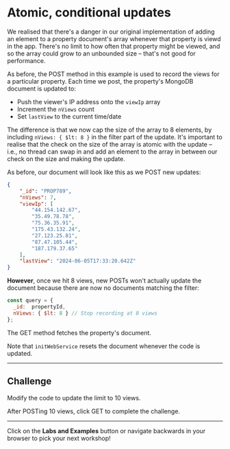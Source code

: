 # Atomic, conditional updates

We realised that there's a danger in our original implementation of adding an element to a property document's array whenever that property is viewd in the app. There's no limit to how often that property might be viewed, and so the array could grow to an unbounded size – that's not good for performance.

As before, the POST method in this example is used to record the views for a particular property. Each time we post, the property's MongoDB document is updated to:

- Push the viewer's IP address onto the `viewIp` array
- Increment the `nViews` count
- Set `lastView` to the current time/date

The difference is that we now cap the size of the array to 8 elements, by including `nViews: { $lt: 8 }` in the filter part of the update. It's important to realise that the check on the size of the array is atomic with the update – i.e., no thread can swap in and add an element to the array in between our check on the size and making the update.

As before, our document will look like this as we POST new updates:

```json
{
    "_id": "PROP789",
    "nViews": 7,
    "viewIp": [
        "44.154.142.67",
        "35.49.78.78",
        "75.36.35.91",
        "175.43.132.24",
        "27.123.25.81",
        "87.47.105.44",
        "187.179.37.65"
    ],
    "lastView": "2024-06-05T17:33:20.642Z"
}
```

**However**, once we hit 8 views, new POSTs won't actually update the document because there are now no documents matching the filter:

```javascript
const query = { 
  _id:  propertyId,
  nViews: { $lt: 8 } // Stop recording at 8 views
};
```

The GET method fetches the property's document.

Note that `initWebService` resets the document whenever the code is updated.

---

## Challenge

Modify the code to update the limit to 10 views.

After POSTing 10 views, click GET to complete the challenge.

---

Click on the **Labs and Examples** button or navigate backwards in your browser to pick your next workshop!